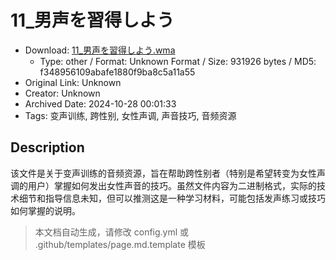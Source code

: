 # 11_男声を習得しよう

- Download: [11_男声を習得しよう.wma](11_男声を習得しよう.wma)
    - Type: other / Format: Unknown Format / Size: 931926 bytes / MD5: f348956109abafe1880f9ba8c5a11a55
- Original Link: Unknown
- Creator: Unknown
- Archived Date: 2024-10-28 00:01:33
- Tags: 变声训练, 跨性别, 女性声调, 声音技巧, 音频资源

## Description

该文件是关于变声训练的音频资源，旨在帮助跨性别者（特别是希望转变为女性声调的用户）掌握如何发出女性声音的技巧。虽然文件内容为二进制格式，实际的技术细节和指导信息未知，但可以推测这是一种学习材料，可能包括发声练习或技巧如何掌握的说明。

> 本文档自动生成，请修改 config.yml 或 .github/templates/page.md.template 模板
